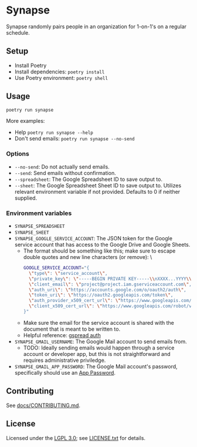 # Synapse

Synapse randomly pairs people in an organization for 1-on-1's on a regular schedule.

## Setup

- Install Poetry
- Install dependencies: `poetry install`
- Use Poetry environment: `poetry shell`

## Usage

```bash
poetry run synapse
```

More examples:

- Help `poetry run synapse --help`
- Don't send emails: `poetry run synapse --no-send`

### Options

- `--no-send`: Do not actually send emails.
- `--send`: Send emails without confirmation.
- `--spreadsheet`: The Google Spreadsheet ID to save output to.
- `--sheet`: The Google Spreadsheet Sheet ID to save output to. Utilizes relevant environment variable if not provided. Defaults to 0 if neither supplied.

### Environment variables

- `SYNAPSE_SPREADSHEET`
- `SYNAPSE_SHEET`
- `SYNAPSE_GOOGLE_SERVICE_ACCOUNT`: The JSON token for the Google service account that has access to the Google Drive and Google Sheets.
  - The format should be something like this; make sure to escape double quotes and new line characters (or remove): \
    ```bash
    GOOGLE_SERVICE_ACCOUNT="{
      \"type\": \"service_account\",
      \"private_key\": \"-----BEGIN PRIVATE KEY-----\\nXXXX...YYYY\\n-----END PRIVATE KEY-----\\n\",
      \"client_email\": \"project@project.iam.gserviceaccount.com\",
      \"auth_uri\": \"https://accounts.google.com/o/oauth2/auth\",
      \"token_uri\": \"https://oauth2.googleapis.com/token\",
      \"auth_provider_x509_cert_url\": \"https://www.googleapis.com/oauth2/v1/certs\",
      \"client_x509_cert_url\": \"https://www.googleapis.com/robot/v1/metadata/x509/project%40project.iam.gserviceaccount.com\"
    }"
    ```
  - Make sure the email for the service account is shared with the document that is meant to be written to.
  - Helpful reference: [gspread auth](https://docs.gspread.org/en/latest/oauth2.html)
- `SYNAPSE_GMAIL_USERNAME`: The Google Mail account to send emails from.
  - TODO: Ideally sending emails would happen through a service account or developer app, but this is not straightforward and requires administrative priviledge.
- `SYNAPSE_GMAIL_APP_PASSWORD`: The Google Mail account's password, specifically should use an [App Password](https://support.google.com/accounts/answer/185833?hl=en).

## Contributing

See [docs/CONTRIBUTING.md](./docs/CONTRIBUTING.md).

## License

Licensed under the [LGPL 3.0](https://www.gnu.org/licenses/lgpl-3.0.en.html); see [LICENSE.txt](./LICENSE.txt) for details.
